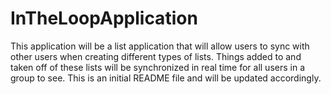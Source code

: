 # InTheLoopApplication
This application will be a list application that will allow users to sync with other users when creating different types of lists.
Things added to and taken off of these lists will be synchronized in real time for all users in a group to see. This is an initial
README file and will be updated accordingly.

